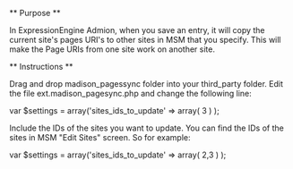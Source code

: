 ** Purpose **

In ExpressionEngine Admion, when you save an entry, it will copy the current site's pages URI's to other sites in MSM that you specify.
This will make the Page URIs from one site work on another site. 

** Instructions ** 

Drag and drop madison_pagessync folder into your third_party folder. 
Edit the file ext.madison_pagesync.php and change the following line: 

var $settings				= array('sites_ids_to_update' => array( 3 ) );

Include the IDs of the sites you want to update. You can find the IDs of the sites in MSM "Edit Sites" screen. So for example: 

var $settings				= array('sites_ids_to_update' => array( 2,3 ) );